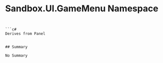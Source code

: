 # Sandbox.UI.GameMenu Namespace

## 
```c#

```c#
Derives from Panel
```
```

## Summary

No Summary
